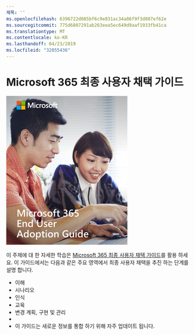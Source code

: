 ```yaml
---
제목: ''
ms.openlocfilehash: 6396722d085bf6c9e831ac34a86f9f3d087ef62e
ms.sourcegitcommit: 775d6807291ab263eea5ec649d9aaf1933fb41ca
ms.translationtype: MT
ms.contentlocale: ko-KR
ms.lasthandoff: 04/23/2019
ms.locfileid: "32055436"
---
```

# <a name="microsoft-365-end-user-adoption-guide"></a>Microsoft 365 최종 사용자 채택 가이드

![Microsoft 365 채택 가이드](media/m365euguide.png)

이 주제에 대 한 자세한 학습은 [Microsoft 365 최종 사용자 채택 가이드](https://aka.ms/adoptionguide)를 활용 하세요. 이 가이드에서는 다음과 같은 주요 영역에서 최종 사용자 채택을 추진 하는 단계를 설명 합니다.

- 이해
- 시나리오
- 인식
- 교육 
- 변경 계획, 구현 및 관리
- 
- 이 가이드는 새로운 정보를 통합 하기 위해 자주 업데이트 됩니다.
